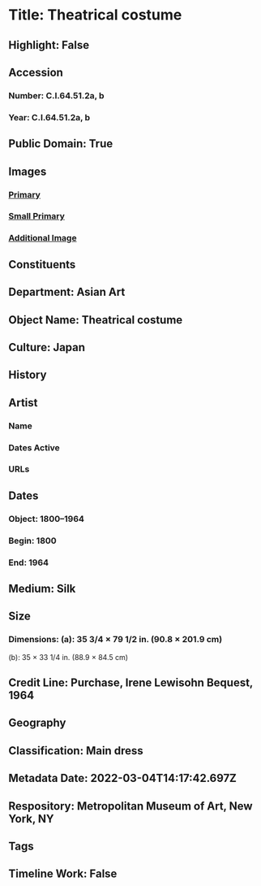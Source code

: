 # Title: Theatrical costume
## Highlight: False
## Accession
### Number: C.I.64.51.2a, b
### Year: C.I.64.51.2a, b
## Public Domain: True
## Images
### [Primary](https://images.metmuseum.org/CRDImages/as/original/CI64.51.2a_S.jpg)
### [Small Primary](https://images.metmuseum.org/CRDImages/as/web-large/CI64.51.2a_S.jpg)
### [Additional Image](https://images.metmuseum.org/CRDImages/as/original/CI64.51.2b_F.jpg)
## Constituents
## Department: Asian Art
## Object Name: Theatrical costume
## Culture: Japan
## History
## Artist
### Name
### Dates Active
### URLs
## Dates
### Object: 1800–1964
### Begin: 1800
### End: 1964
## Medium: Silk
## Size
### Dimensions: (a): 35 3/4 × 79 1/2 in. (90.8 × 201.9 cm)
(b): 35 × 33 1/4 in. (88.9 × 84.5 cm)
## Credit Line: Purchase, Irene Lewisohn Bequest, 1964
## Geography
## Classification: Main dress
## Metadata Date: 2022-03-04T14:17:42.697Z
## Respository: Metropolitan Museum of Art, New York, NY
## Tags
## Timeline Work: False